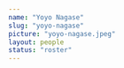 ```yaml
---
name: "Yoyo Nagase"
slug: "yoyo-nagase"
picture: "yoyo-nagase.jpeg"
layout: people
status: "roster"
---
```


